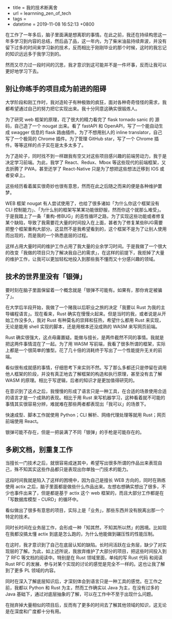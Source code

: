  - title = 我的技术断离舍
 - url = learnning_zen_of_tech
 - tags = 
 - datetime = 2019-11-08 16:52:13 +0800

在工作了一年多后，脑子里面满是想离职的事情。在此之前，我还在持续构思这一年多学习到内容的总结，然后品了品，这一年内，为了柴米油盐持续奔波，并没有留下过多的时间来学习新的技术，反而相比于刚刚毕业的那个时候，这时的我忘记的知识远远多于我学习到的。

然而又尽力过一段时间的沉思，我才意识到这可能并不是一件坏事，反而让我可以更好地学习下去。

<!--more-->

## 别让你练手的项目成为前进的阻碍

大学阶段和刚工作时，我对造轮子有种极致的疯狂，面对各种奇奇怪怪的需求，我都希望通过自己的努力把它实现出来。我十分同意这确实很锻炼人。

为了研究 web 框架的原理，花了很大的精力看完了 flask tornado sanic 的 源码，自己造了一个 nougat 出来。看了 fastAPI 和 OpenAPI，写了一个能自动生成 swagger 信息的 flask 路由插件。为了不想用别人的 inline translator，自己写了一个极简的 Chrome 插件。为了管理 GitHub star，写了一个 Chrome 插件。等等这样的点子实在是太多太多了。

为了造轮子，同时找不到一样跟我有空又对这些项目感兴趣的前端劳动力，我于是决定学习前端。为此，我学了 React、Redux、Mbox 等这些现代的前端框架，又去折腾了 PWA，甚至还学了 React-Native 只是为了想把这些想法迁移到 IOS 或者安卓上。

这些经历看着属实很奇妙也很有意思，然而在此之后随之而来的便是各种维护噩梦。

WEB 框架 nougat 有人尝试使用了，也给了很多诸如「为什么你这个框架没有 CLI 控制能力」、「为什么别的框架写某某功能很舒服，然而你这个就那么难受」。于是我踏上了一条「重构-修BUG」的恶性循环之路，为了实现这些功能或者修复某个缺陷，导致了我需要花大量的时间投入在上面，甚者为了修复某些BUG需要把整个框架重构大部分。这显然不是我希望看到的，这个框架不是为了让别人使用而出现的，而是我的一个熟悉底层的过程。

这样占用大量时间的维护工作占用了我大量的业余学习时间。于是我做了一个很大的改变「我做的项目只为了解决我自己的需求」，在这样的前提下，我拒掉了大量的维护工作，让我可以更加轻松地投入到那些我不懂而又十分感兴趣的领域。

## 技术的世界里没有「银弹」

要时刻在脑子里面保留着一个概念就是「银弹不可能有。如果有，那你肯定被骗了」。

在大学后半段开始，我做了一个赌我以后职业之旅的决定「我要以 Rust 为我的主导编程语言」。现在看来，Rust 确实在慢慢火起来。但是当时的我，或者说是从开始工作没多久，我对 Rust 有种莫名的崇拜和狂热，希望什么都用 Rust 来实现，无论是能用 shell 实现的脚本，还是用根本还没成熟的 WASM 来写网页前端。

Rust 确实很强大，这点毋庸置疑。能做与擅长，是两件截然不同的事情。我就是把这两件事情混在了一起。为了用 WASM 写前端，我看了很多所谓的框架，实际上都是一个很简单的雏型。花了几十倍的消耗终于写出了一个性能提升无关的前端。

看似很有成就感的事情，仔细思考下来实则不然。写了那么多都还只是停留在调用他人框架的阶段，并没有真正地去了解框架的构造和执行原理，甚至没有去了解 WASM 的原理。相比于写逻辑，后者的知识才是更加值得研究的。

在意识到了这点之后，我慢慢的形成了语言只是一种工具，在合适的场景使用合适的语言才是一个成熟的表现。相比于用 Rust 来写机器学习，这种看着就不可能的事情其实很容易分辨，难就难在那些两者都表现出「我可以」的场景下。

快速成型、脚本工作就使用 Python；CLI 解析、网络代理处理等就用 Rust；网页前端使用 React。 

银弹可能不存在，但是一把装满了不同「银弹」的手枪是可能存在的。

## 多刷文档，别重复工作

当擅长一门技术之后，就很容易成迷其中，希望写出很多所谓的作品出来表现自己，殊不知其实这些作品都只是表现出你单独一门技术的能力。

这段时间我就是陷入了这样的困境中，因为自己是擅长 WEB 方向的，同时在熟练使用 actix 之后，脑子里面都是做些什么作品出来。左想右想确实想出了很多，不少也事件出来了，但是都是基于 actix 这个 web 框架的，而且大部分工作都是在「写数据库模型 - CURD」的循环中。

看似做出了很多有意思的项目，实际上是「业务」，那些东西并没有脱离出那一个特定的技术。

同时长时间在业务层工作，会形成一种「知其然，不知其所以然」的困境。比如现在我都没搞太懂 actix 到底是怎么跑的，为什么他能做到碾压性的性能压制。

在这时，我才意识到了自己在底层认知的缺陷。长时间活跃在业务层，缺少了对实现层的了解。为此，如上述所说，我放弃维护了大部分的项目，把这些时间投入到了 RFC 等文档的阅读中。特别是在 Rust 领域里面，单纯的写 Rust 代码 和阅读 Rust RFC 的发展、参与对某个实现的讨论的感觉是完全不一样的。这也让我了解到了更多 PL 领域的内容。

同时在深入了解底层知识后，才深刻体会到语言只是一种工具的感觉。在工作之前，我都以 Python 和 Rust 为主，然而工作确实以 Java 为主，在没有过多的 Java 基础下，通过对底层抽象的了解，可以在工作中不至于出现什么问题。

在抛弃掉大量相似的项目后，反而有了更多的时间去了解其他领域的知识，这无论是在深度和广度都十分有用。
